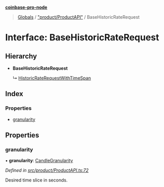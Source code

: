 **[coinbase-pro-node](../README.md)**

> [Globals](../globals.md) / ["product/ProductAPI"](../modules/_product_productapi_.md) / BaseHistoricRateRequest

# Interface: BaseHistoricRateRequest

## Hierarchy

- **BaseHistoricRateRequest**

  ↳ [HistoricRateRequestWithTimeSpan](_product_productapi_.historicraterequestwithtimespan.md)

## Index

### Properties

- [granularity](_product_productapi_.basehistoricraterequest.md#granularity)

## Properties

### granularity

• **granularity**: [CandleGranularity](../enums/_product_productapi_.candlegranularity.md)

_Defined in [src/product/ProductAPI.ts:72](https://github.com/bennycode/coinbase-pro-node/blob/ee94ab6/src/product/ProductAPI.ts#L72)_

Desired time slice in seconds.
